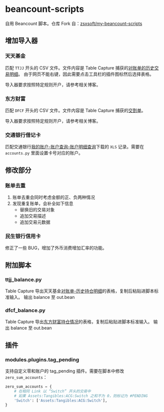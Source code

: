 # beancount-scripts

自用 Beancount 脚本。仓库 Fork 自：[zsxsoft/my-beancount-scripts](https://github.com/zsxsoft/my-beancount-scripts)

## 增加导入器

### 天天基金

匹配 `TTJJ` 开头的 CSV 文件。文件内容是 Table Capture 捕获的[对账单的历史交易明细](https://trade.1234567.com.cn/Query/bill?spm=S)。
由于网页不能右键，因此需要点击工具栏的插件图标然后选择表格。

导入器要求按照特定规则开户，请参考相关博客。

### 东方财富

匹配 `DFCF` 开头的 CSV 文件。文件内容是 Table Capture 捕获的[交割单](https://jy.xzsec.com/Search/FundsFlow)。

导入器要求按照特定规则开户，请参考相关博客。

### 交通银行借记卡

匹配交通银行[我的账户-账户查询-账户明细查询](https://pbank.95559.com.cn/personbank/system/syVerifyCustomerNewControl.do)下载的 `XLS` 记录。需要在 `accounts.py` 里面设置卡号对应的账户。

## 修改部分

### 账单去重

1. 账单去重会同时考虑金额的正、负两种情况
2. 发现重复账单，会补全如下信息
   - 替换旧的交易对象
   - 追加交易描述
   - 追加交易元数据

### 民生银行信用卡

修正了一些 BUG，增加了外币消费增加汇率的功能。

## 附加脚本

### ttjj_balance.py

Table Capture 导出天天基金[对账单-历史持仓明细](https://trade.1234567.com.cn/Query/bill?spm=S)的表格，复制后粘贴进脚本标准输入。
输出 balance 至 out.bean

### dfcf_balance.py

Table Capture 导出[东方财富持仓情况](https://jy.xzsec.com/Search/Position)的表格，复制后粘贴进脚本标准输入。
输出 balance 至 out.bean

## 插件

### modules.plugins.tag_pending

支持自定义零和账户的 tag_pending 插件。需要在脚本中修改 `zero_sum_accounts`：

```python
zero_sum_accounts = {
    # 在相同 Link 以 “Switch” 开头的交易中
    # 如果 Assets:Tangibles:ACG:Switch 之和不为 0，则标记为 #PENDING
    'Switch': ['Assets:Tangibles:ACG:Switch'],
}
```
